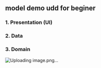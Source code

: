## model demo udd for beginer
### 1. Presentation (UI)
### 2. Data
### 3. Domain
![Uploading image.png…]()
